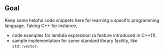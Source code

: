 ## Goal

Keep some helpful code snippets here for learning a specific programming language.
Taking C++ for instance,

- code examples for lambda expression (a feature introduced in C++11).
- sample implementation for some standard library facility, like `std::vector`.